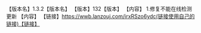 【版本名】1.3.2【版本名】
【版本】132【版本】
【内容】
1.修复不能在线检测更新
【内容】
【链接】https://wwb.lanzouj.com/irxRSzo6ydc(链接使用自己的链接)【链接】
